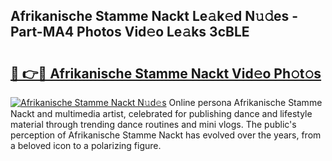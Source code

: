 ## Afrikanische Stamme Nackt Le𝚊k𝚎d N𝚞𝚍es - Part-MA4 Photos Vid𝚎o Le𝚊ks 3cBLE

# <h2><a href="http://fb4vtj.evod.top/?m=Afrikanische+Stamme+Nackt">🔗 👉🔴 Afrikanische Stamme Nackt Vid𝚎o Ph𝚘t𝚘s</a></h2>

[![Afrikanische Stamme Nackt N𝚞d𝚎s](https://i.imgur.com/8V9OHl7.gif)](http://fb4vtj.evod.top/?m=Afrikanische+Stamme+Nackt)
Online persona Afrikanische Stamme Nackt and multimedia artist, celebrated for publishing dance and lifestyle material through trending dance routines and mini vlogs. The public's perception of Afrikanische Stamme Nackt has evolved over the years, from a beloved icon to a polarizing figure. 
